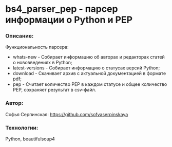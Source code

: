 # bs4_parser_pep - парсер информации о Python и PEP

### Описание:

Функциональность парсера:
- whats-new - Собирает информацию об авторах и редакторах статей о нововведениях в Python;
- latest-versions - Собирает информацию о статусах версий Python;
- download - Скачивает архив с актуальной документацией в формате pdf;
- pep - Считает количество PEP в каждом статусе и общее количество PEP, сохраняет результат в csv-файл.

### Автор:

Софья Серпинская: <https://github.com/sofyaserpinskaya>

### Технологии:

Python, beautifulsoup4
